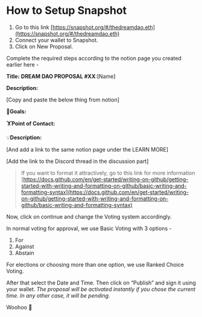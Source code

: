 # How to Setup Snapshot

1. Go to this link [https://snapshot.org/#/thedreamdao.eth](https://snapshot.org/#/thedreamdao.eth) 
2. Connect your wallet to Snapshot.
3. Click on New Proposal.

Complete the required steps according to the notion page you created earlier here - [](../../../Governance%20Proposals%205d412cf3fc7743baaa779bd95bf06dc5/Governance%20Proposal%20Database%2053c301529577431d8754784c804b4dfc.md) 

**Title:** **DREAM DAO PROPOSAL #XX**:[Name]

**Description:** 

[Copy and paste the below thing from notion]

🎯**Goals:**

🏋️**Point of Contact:**

💡**Description:**

[And add a link to the same notion page under the LEARN MORE]

[Add the link to the Discord thread in the discussion part]

> If you want to format it attractively, go to this link for more information [https://docs.github.com/en/get-started/writing-on-github/getting-started-with-writing-and-formatting-on-github/basic-writing-and-formatting-syntax](https://docs.github.com/en/get-started/writing-on-github/getting-started-with-writing-and-formatting-on-github/basic-writing-and-formatting-syntax)
> 

Now, click on continue and change the Voting system accordingly.

In normal voting for approval, we use Basic Voting with 3 options -

1. For
2. Against
3. Abstain

For elections or choosing more than one option, we use Ranked Choice Voting.

After that select the Date and Time. Then click on “Publish” and sign it using your wallet.
*The proposal will be activated instantly if you chose the current time. In any other case, it will be pending.*

Woohoo 🥳